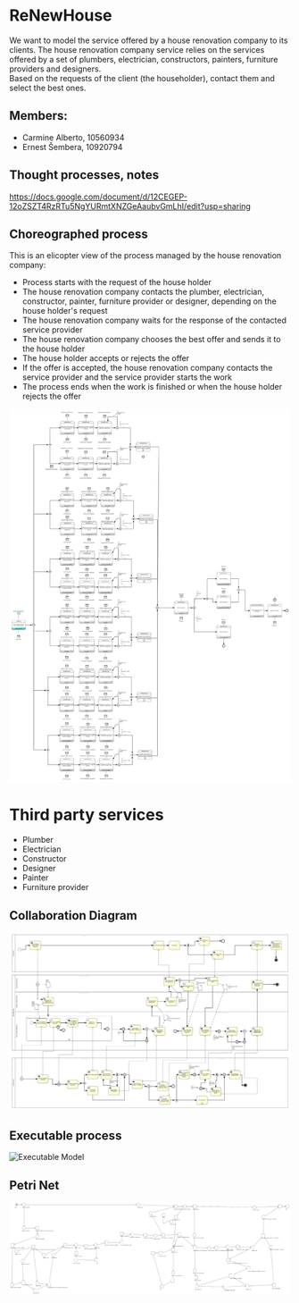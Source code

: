 # ReNewHouse

We want to model the service offered by a house renovation company to its clients. The house renovation company service relies on the services offered by a set of plumbers, electrician, constructors, painters, furniture providers and designers.\
Based on the requests of the client (the householder), contact them and select the best ones.

## Members:

- Carmine Alberto, 10560934
- Ernest Šembera, 10920794

## Thought processes, notes

https://docs.google.com/document/d/12CEGEP-12oZSZT4RzRTu5NgYURmtXNZGeAaubvGmLhI/edit?usp=sharing

## Choreographed process

This is an elicopter view of the process managed by the house renovation company:

- Process starts with the request of the house holder
- The house renovation company contacts the plumber, electrician, constructor, painter, furniture provider or designer, depending on the house holder's request
- The house renovation company waits for the response of the contacted service provider
- The house renovation company chooses the best offer and sends it to the house holder
- The house holder accepts or rejects the offer
- If the offer is accepted, the house renovation company contacts the service provider and the service provider starts the work
- The process ends when the work is finished or when the house holder rejects the offer

![Choreography Model](/Choreography.png)

# Third party services

- Plumber
- Electrician
- Constructor
- Designer
- Painter
- Furniture provider

## Collaboration Diagram

![Collaboration Model](/collaboration.png)

## Executable process

![Executable Model](/exectuable-collaboration.png)

## Petri Net

![Petri Net](/petrinet.png)
